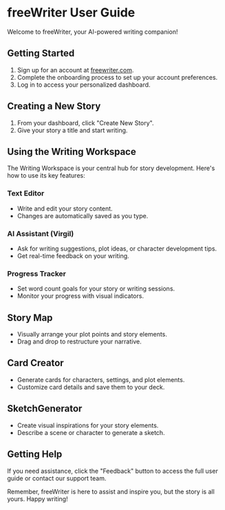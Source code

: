 # freeWriter User Guide

Welcome to freeWriter, your AI-powered writing companion!

## Getting Started

1. Sign up for an account at [freewriter.com](https://freewriter.com).
2. Complete the onboarding process to set up your account preferences.
3. Log in to access your personalized dashboard.

## Creating a New Story

1. From your dashboard, click "Create New Story".
2. Give your story a title and start writing.

## Using the Writing Workspace

The Writing Workspace is your central hub for story development. Here's how to use its key features:

### Text Editor
- Write and edit your story content.
- Changes are automatically saved as you type.

### AI Assistant (Virgil)
- Ask for writing suggestions, plot ideas, or character development tips.
- Get real-time feedback on your writing.

### Progress Tracker
- Set word count goals for your story or writing sessions.
- Monitor your progress with visual indicators.

## Story Map

- Visually arrange your plot points and story elements.
- Drag and drop to restructure your narrative.

## Card Creator

- Generate cards for characters, settings, and plot elements.
- Customize card details and save them to your deck.

## SketchGenerator

- Create visual inspirations for your story elements.
- Describe a scene or character to generate a sketch.

## Getting Help

If you need assistance, click the "Feedback" button to access the full user guide or contact our support team.

Remember, freeWriter is here to assist and inspire you, but the story is all yours. Happy writing!